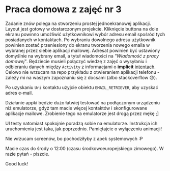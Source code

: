 # Praca domowa z zajęć nr 3

Zadanie znów polega na stworzeniu prostej jednoekranowej aplikacji. Layout jest gotowy w dostarczonym projekcie. Kliknięcie buttona na dole ekranu powinno umożliwić użytkownikowi wybór adresu email spośród tych posiadanych w kontaktach. Po wybraniu dowolnego adresu użytkownik powinien zostać przeniesiony do ekranu tworzenia nowego emaila w wybranej przez siebie aplikacji mailowej. Adresat powinien być ustawiony domyślnie na wybrany email, a tytuł wiadomości na *"Wiadomość z pracy domowej"*.
Będziecie musieli połączyć wiedzę z zajęć o wysyłaniu i odbieraniu danych między `Activity` z informacjami o **implicit** [intentach](https://developer.android.com/training/basics/intents/sending). Celowo nie wrzucam na repo przykładu z otwieraniem aplikacji telefonu - zależy mi na waszym zapoznaniu się z docsami (albo stackoverflow 😞).

Po uzyskaniu `Uri` kontaktu użyjcie obiektu `EMAIL_RETRIEVER`, aby uzyskać adres e-mail.

Działanie appki będzie dużo łatwiej testować na podłączonym urządzeniu niż emulatorze, gdyż tam macie więcej kontaktów i skonfigurowane aplikacje mailowe. Zrobienie tego na emulatorze jest drogą przez mękę ;]

UI testy natomiast spokojnie poradzą sobie na emulatorze. Instrukcja ich uruchomienia jest taka, jak poprzednio. Pamiętajcie o wyłączeniu animacji!

Nie wrzucam screenów, bo pochodziłyby z apek systemowych :P

Macie czas do środy o 12:00 (czasu środkowoeuropejskiego zimowego). W razie pytań - piszcie.

Good luck!